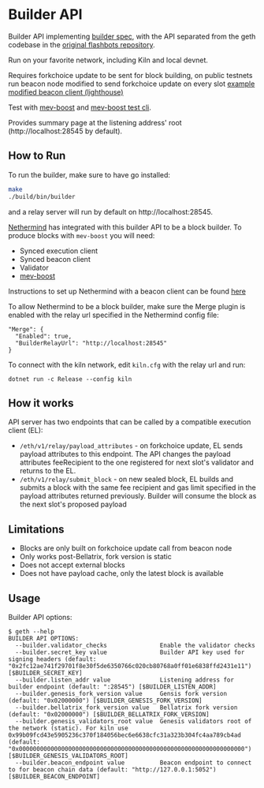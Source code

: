 # Builder API

Builder API implementing [builder spec](https://github.com/ethereum/builder-specs), with the API separated from the geth codebase in the [original flashbots repository](https://github.com/flashbots/boost-geth-builder). 

Run on your favorite network, including Kiln and local devnet.

Requires forkchoice update to be sent for block building, on public testnets run beacon node modified to send forkchoice update on every slot [example modified beacon client (lighthouse)](https://github.com/flashbots/lighthouse)

Test with [mev-boost](https://github.com/flashbots/mev-boost) and [mev-boost test cli](https://github.com/flashbots/mev-boost/tree/main/cmd/test-cli).

Provides summary page at the listening address' root (http://localhost:28545 by default).

## How to Run

To run the builder, make sure to have go installed:

```bash
make
./build/bin/builder
```

and a relay server will run by default on http://localhost:28545.

[Nethermind](https://github.com/NethermindEth/nethermind) has integrated with this builder API to be a block builder. To produce blocks with `mev-boost` you will need:

* Synced execution client
* Synced beacon client
* Validator
* [mev-boost](https://github.com/flashbots/mev-boost)

Instructions to set up Nethermind with a beacon client can be found [here](https://docs.nethermind.io/nethermind/first-steps-with-nethermind/running-nethermind-post-merge)

To allow Nethermind to be a block builder, make sure the Merge plugin is enabled with the relay url specified in the Nethermind config file:

```
"Merge": {
  "Enabled": true,
  "BuilderRelayUrl": "http://localhost:28545"
}
```

To connect with the kiln network, edit `kiln.cfg` with the relay url and run:

```
dotnet run -c Release --config kiln
```

## How it works

API server has two endpoints that can be called by a compatible execution client (EL):
* `/eth/v1/relay/payload_attributes` - on forkchoice update, EL sends payload attributes to this endpoint. The API changes the payload attributes feeRecipient to the one registered for next slot's validator and returns to the EL.
* `/eth/v1/relay/submit_block` - on new sealed block, EL builds and submits a block with the same fee recipient and gas limit specified in the payload attributes returned previously. Builder will consume the block as the next slot's proposed payload

## Limitations

* Blocks are only built on forkchoice update call from beacon node
* Only works post-Bellatrix, fork version is static
* Does not accept external blocks
* Does not have payload cache, only the latest block is available

## Usage

Builder API options:
```
$ geth --help
BUILDER API OPTIONS:
  --builder.validator_checks               Enable the validator checks
  --builder.secret_key value               Builder API key used for signing headers (default: "0x2fc12ae741f29701f8e30f5de6350766c020cb80768a0ff01e6838ffd2431e11") [$BUILDER_SECRET_KEY]
  --builder.listen_addr value              Listening address for builder endpoint (default: ":28545") [$BUILDER_LISTEN_ADDR]
  --builder.genesis_fork_version value     Gensis fork version (default: "0x02000000") [$BUILDER_GENESIS_FORK_VERSION]
  --builder.bellatrix_fork_version value   Bellatrix fork version (default: "0x02000000") [$BUILDER_BELLATRIX_FORK_VERSION]
  --builder.genesis_validators_root value  Genesis validators root of the network (static). For kiln use 0x99b09fcd43e5905236c370f184056bec6e6638cfc31a323b304fc4aa789cb4ad (default: "0x0000000000000000000000000000000000000000000000000000000000000000") [$BUILDER_GENESIS_VALIDATORS_ROOT]
  --builder.beacon_endpoint value          Beacon endpoint to connect to for beacon chain data (default: "http://127.0.0.1:5052") [$BUILDER_BEACON_ENDPOINT]
```
